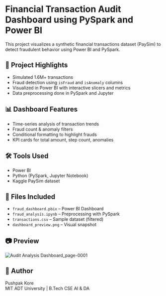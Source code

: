 # Financial Transaction Audit Dashboard using PySpark and Power BI

This project visualizes a synthetic financial transactions dataset (PaySim) to detect fraudulent behavior using Power BI and PySpark.

## 📌 Project Highlights
- Simulated 1.6M+ transactions
- Fraud detection using `isFraud` and `isAnomaly` columns
- Visualized in Power BI with interactive slicers and metrics
- Data preprocessing done in PySpark and Jupyter

## 📊 Dashboard Features
- Time-series analysis of transaction trends
- Fraud count & anomaly filters
- Conditional formatting to highlight frauds
- KPI cards for total amount, step count, anomalies

## 🛠️ Tools Used
- Power BI
- Python (PySpark, Jupyter Notebook)
- Kaggle PaySim dataset

## 📁 Files Included
- `fraud_dashboard.pbix` – Power BI Dashboard
- `fraud_analysis.ipynb` – Preprocessing with PySpark
- `transactions.csv` – Sample dataset (filtered)
- `dashboard_preview.png` – Visual snapshot

## 📷 Preview
![Audit Analysis Dashboard_page-0001](https://github.com/user-attachments/assets/106c3cf5-b742-44bb-8dab-e036282d2b3b)


## 🚀 Author
Pushpak Kore  
MIT ADT University | B.Tech CSE AI & DA
